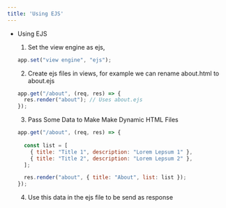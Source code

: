 ```yaml
---
title: 'Using EJS'
---
```


- Using EJS
  
  1. Set the view engine as ejs,

  ```javascript
  app.set("view engine", "ejs");
  ```
  2. Create ejs files in views, for example we can rename about.html to about.ejs

  ```javascript
  app.get("/about", (req, res) => {
    res.render("about"); // Uses about.ejs
  });
  ```

  3. Pass Some Data to Make Make Dynamic HTML Files

  ```javascript
  app.get("/about", (req, res) => {
    
    const list = [
      { title: "Title 1", description: "Lorem Lepsum 1" },
      { title: "Title 2", description: "Lorem Lepsum 2" },
    ];

    res.render("about", { title: "About", list: list });
  });
  ```

  4. Use this data in the ejs file to be send as response
